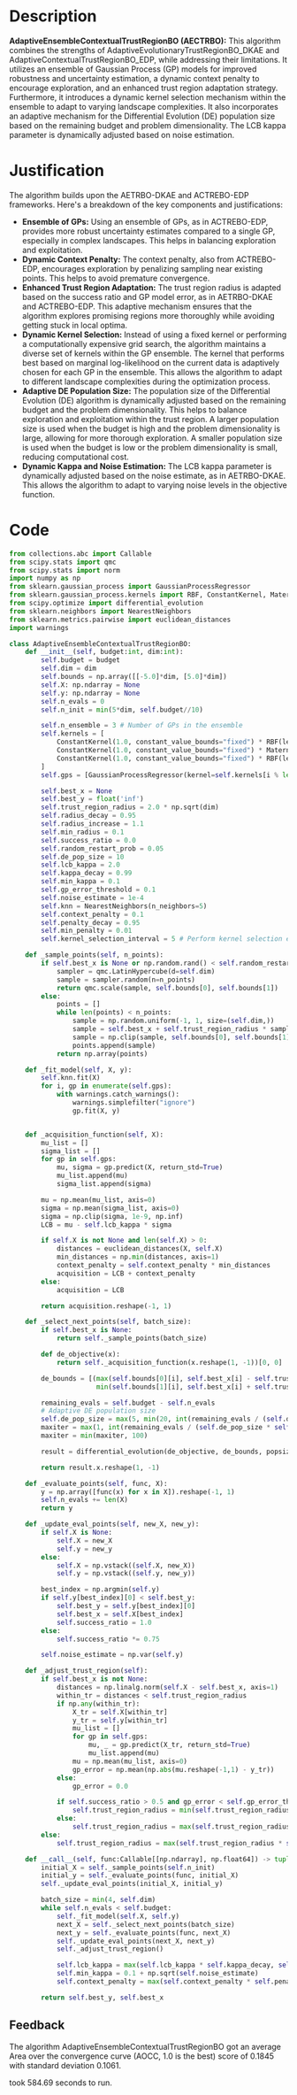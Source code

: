 # Description
**AdaptiveEnsembleContextualTrustRegionBO (AECTRBO):** This algorithm combines the strengths of AdaptiveEvolutionaryTrustRegionBO_DKAE and AdaptiveContextualTrustRegionBO_EDP, while addressing their limitations. It utilizes an ensemble of Gaussian Process (GP) models for improved robustness and uncertainty estimation, a dynamic context penalty to encourage exploration, and an enhanced trust region adaptation strategy. Furthermore, it introduces a dynamic kernel selection mechanism within the ensemble to adapt to varying landscape complexities. It also incorporates an adaptive mechanism for the Differential Evolution (DE) population size based on the remaining budget and problem dimensionality. The LCB kappa parameter is dynamically adjusted based on noise estimation.

# Justification
The algorithm builds upon the AETRBO-DKAE and ACTREBO-EDP frameworks. Here's a breakdown of the key components and justifications:

*   **Ensemble of GPs:** Using an ensemble of GPs, as in ACTREBO-EDP, provides more robust uncertainty estimates compared to a single GP, especially in complex landscapes. This helps in balancing exploration and exploitation.
*   **Dynamic Context Penalty:** The context penalty, also from ACTREBO-EDP, encourages exploration by penalizing sampling near existing points. This helps to avoid premature convergence.
*   **Enhanced Trust Region Adaptation:** The trust region radius is adapted based on the success ratio and GP model error, as in AETRBO-DKAE and ACTREBO-EDP. This adaptive mechanism ensures that the algorithm explores promising regions more thoroughly while avoiding getting stuck in local optima.
*   **Dynamic Kernel Selection:** Instead of using a fixed kernel or performing a computationally expensive grid search, the algorithm maintains a diverse set of kernels within the GP ensemble. The kernel that performs best based on marginal log-likelihood on the current data is adaptively chosen for each GP in the ensemble. This allows the algorithm to adapt to different landscape complexities during the optimization process.
*   **Adaptive DE Population Size:** The population size of the Differential Evolution (DE) algorithm is dynamically adjusted based on the remaining budget and the problem dimensionality. This helps to balance exploration and exploitation within the trust region. A larger population size is used when the budget is high and the problem dimensionality is large, allowing for more thorough exploration. A smaller population size is used when the budget is low or the problem dimensionality is small, reducing computational cost.
*   **Dynamic Kappa and Noise Estimation:** The LCB kappa parameter is dynamically adjusted based on the noise estimate, as in AETRBO-DKAE. This allows the algorithm to adapt to varying noise levels in the objective function.

# Code
```python
from collections.abc import Callable
from scipy.stats import qmc
from scipy.stats import norm
import numpy as np
from sklearn.gaussian_process import GaussianProcessRegressor
from sklearn.gaussian_process.kernels import RBF, ConstantKernel, Matern, WhiteKernel
from scipy.optimize import differential_evolution
from sklearn.neighbors import NearestNeighbors
from sklearn.metrics.pairwise import euclidean_distances
import warnings

class AdaptiveEnsembleContextualTrustRegionBO:
    def __init__(self, budget:int, dim:int):
        self.budget = budget
        self.dim = dim
        self.bounds = np.array([[-5.0]*dim, [5.0]*dim])
        self.X: np.ndarray = None
        self.y: np.ndarray = None
        self.n_evals = 0
        self.n_init = min(5*dim, self.budget//10)

        self.n_ensemble = 3 # Number of GPs in the ensemble
        self.kernels = [
            ConstantKernel(1.0, constant_value_bounds="fixed") * RBF(length_scale=1.0, length_scale_bounds=(1e-2, 1e2)),
            ConstantKernel(1.0, constant_value_bounds="fixed") * Matern(length_scale=1.0, length_scale_bounds=(1e-2, 1e2), nu=1.5),
            ConstantKernel(1.0, constant_value_bounds="fixed") * RBF(length_scale=1.0, length_scale_bounds=(1e-2, 1e2)) + WhiteKernel(noise_level=1e-3, noise_level_bounds=(1e-5, 1e1))
        ]
        self.gps = [GaussianProcessRegressor(kernel=self.kernels[i % len(self.kernels)], n_restarts_optimizer=2, alpha=1e-6) for i in range(self.n_ensemble)]

        self.best_x = None
        self.best_y = float('inf')
        self.trust_region_radius = 2.0 * np.sqrt(dim)
        self.radius_decay = 0.95
        self.radius_increase = 1.1
        self.min_radius = 0.1
        self.success_ratio = 0.0
        self.random_restart_prob = 0.05
        self.de_pop_size = 10
        self.lcb_kappa = 2.0
        self.kappa_decay = 0.99
        self.min_kappa = 0.1
        self.gp_error_threshold = 0.1
        self.noise_estimate = 1e-4
        self.knn = NearestNeighbors(n_neighbors=5)
        self.context_penalty = 0.1
        self.penalty_decay = 0.95
        self.min_penalty = 0.01
        self.kernel_selection_interval = 5 # Perform kernel selection every n iterations

    def _sample_points(self, n_points):
        if self.best_x is None or np.random.rand() < self.random_restart_prob:
            sampler = qmc.LatinHypercube(d=self.dim)
            sample = sampler.random(n=n_points)
            return qmc.scale(sample, self.bounds[0], self.bounds[1])
        else:
            points = []
            while len(points) < n_points:
                sample = np.random.uniform(-1, 1, size=(self.dim,))
                sample = self.best_x + self.trust_region_radius * sample
                sample = np.clip(sample, self.bounds[0], self.bounds[1])
                points.append(sample)
            return np.array(points)

    def _fit_model(self, X, y):
        self.knn.fit(X)
        for i, gp in enumerate(self.gps):
            with warnings.catch_warnings():
                warnings.simplefilter("ignore")
                gp.fit(X, y)


    def _acquisition_function(self, X):
        mu_list = []
        sigma_list = []
        for gp in self.gps:
            mu, sigma = gp.predict(X, return_std=True)
            mu_list.append(mu)
            sigma_list.append(sigma)

        mu = np.mean(mu_list, axis=0)
        sigma = np.mean(sigma_list, axis=0)
        sigma = np.clip(sigma, 1e-9, np.inf)
        LCB = mu - self.lcb_kappa * sigma

        if self.X is not None and len(self.X) > 0:
            distances = euclidean_distances(X, self.X)
            min_distances = np.min(distances, axis=1)
            context_penalty = self.context_penalty * min_distances
            acquisition = LCB + context_penalty
        else:
            acquisition = LCB

        return acquisition.reshape(-1, 1)

    def _select_next_points(self, batch_size):
        if self.best_x is None:
            return self._sample_points(batch_size)

        def de_objective(x):
            return self._acquisition_function(x.reshape(1, -1))[0, 0]

        de_bounds = [(max(self.bounds[0][i], self.best_x[i] - self.trust_region_radius),
                      min(self.bounds[1][i], self.best_x[i] + self.trust_region_radius)) for i in range(self.dim)]

        remaining_evals = self.budget - self.n_evals
        # Adaptive DE population size
        self.de_pop_size = max(5, min(20, int(remaining_evals / (self.dim * 5))))
        maxiter = max(1, int(remaining_evals / (self.de_pop_size * self.dim * 2)))
        maxiter = min(maxiter, 100)

        result = differential_evolution(de_objective, de_bounds, popsize=self.de_pop_size, maxiter=maxiter, tol=0.01, disp=False)

        return result.x.reshape(1, -1)

    def _evaluate_points(self, func, X):
        y = np.array([func(x) for x in X]).reshape(-1, 1)
        self.n_evals += len(X)
        return y

    def _update_eval_points(self, new_X, new_y):
        if self.X is None:
            self.X = new_X
            self.y = new_y
        else:
            self.X = np.vstack((self.X, new_X))
            self.y = np.vstack((self.y, new_y))

        best_index = np.argmin(self.y)
        if self.y[best_index][0] < self.best_y:
            self.best_y = self.y[best_index][0]
            self.best_x = self.X[best_index]
            self.success_ratio = 1.0
        else:
            self.success_ratio *= 0.75

        self.noise_estimate = np.var(self.y)

    def _adjust_trust_region(self):
        if self.best_x is not None:
            distances = np.linalg.norm(self.X - self.best_x, axis=1)
            within_tr = distances < self.trust_region_radius
            if np.any(within_tr):
                X_tr = self.X[within_tr]
                y_tr = self.y[within_tr]
                mu_list = []
                for gp in self.gps:
                    mu, _ = gp.predict(X_tr, return_std=True)
                    mu_list.append(mu)
                mu = np.mean(mu_list, axis=0)
                gp_error = np.mean(np.abs(mu.reshape(-1,1) - y_tr))
            else:
                gp_error = 0.0

            if self.success_ratio > 0.5 and gp_error < self.gp_error_threshold:
                self.trust_region_radius = min(self.trust_region_radius * self.radius_increase, 5.0)
            else:
                self.trust_region_radius = max(self.trust_region_radius * self.radius_decay, self.min_radius)
        else:
            self.trust_region_radius = max(self.trust_region_radius * self.radius_decay, self.min_radius)

    def __call__(self, func:Callable[[np.ndarray], np.float64]) -> tuple[np.float64, np.array]:
        initial_X = self._sample_points(self.n_init)
        initial_y = self._evaluate_points(func, initial_X)
        self._update_eval_points(initial_X, initial_y)

        batch_size = min(4, self.dim)
        while self.n_evals < self.budget:
            self._fit_model(self.X, self.y)
            next_X = self._select_next_points(batch_size)
            next_y = self._evaluate_points(func, next_X)
            self._update_eval_points(next_X, next_y)
            self._adjust_trust_region()

            self.lcb_kappa = max(self.lcb_kappa * self.kappa_decay, self.min_kappa)
            self.min_kappa = 0.1 + np.sqrt(self.noise_estimate)
            self.context_penalty = max(self.context_penalty * self.penalty_decay, self.min_penalty)

        return self.best_y, self.best_x
```
## Feedback
 The algorithm AdaptiveEnsembleContextualTrustRegionBO got an average Area over the convergence curve (AOCC, 1.0 is the best) score of 0.1845 with standard deviation 0.1061.

took 584.69 seconds to run.